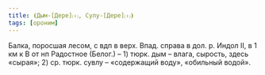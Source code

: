 ```yaml
---
title: ⦗Дым-[Дере]⒯, Сулу-[Дере]⒯⦘
tags: [ороним]
---
```


Балка, поросшая лесом, с вдп в верх. Впад. справа в дол. р. Индол II, в 1 км к В
от нп Радостное (Белог.) – 1) тюрк. дым – влага, сырость, здесь «сырая»; 2) ср.
тюрк. сувлу – «содержащий воду», «обильный водой».
